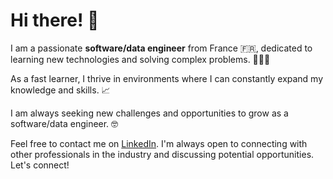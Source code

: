 # Hi there! 👋

I am a passionate **software/data engineer** from France 🇫🇷, dedicated to learning new technologies and solving complex problems. 👨🏻‍💻

As a fast learner, I thrive in environments where I can constantly expand my knowledge and skills. 📈

I am always seeking new challenges and opportunities to grow as a software/data engineer. 🤓

Feel free to contact me on [LinkedIn](https://www.linkedin.com/in/bryanmlyr/). I'm always open to connecting with other professionals in the industry and discussing potential opportunities. Let's connect!
